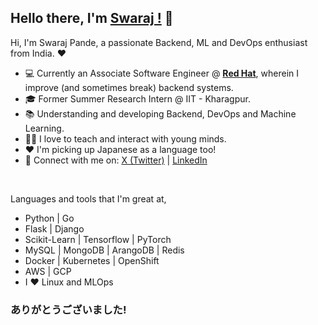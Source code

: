 ## Hello there, I'm [**Swaraj !**](https://github.com/swarajpande5) 👋

Hi, I'm Swaraj Pande, a passionate Backend, ML and DevOps enthusiast from India. ❤️ 

- 💻 Currently an Associate Software Engineer @ [**Red Hat**](https://www.redhat.com/en), wherein I improve (and sometimes break) backend systems.
- 🎓 Former Summer Research Intern @ IIT - Kharagpur.
- 📚 Understanding and developing Backend, DevOps and Machine Learning.
- 🧑‍🏫 I love to teach and interact with young minds. 
- ❤️ I'm picking up Japanese as a language too!
- 💬 Connect with me on: [X (Twitter)](https://twitter.com/swarajpande05) | [LinkedIn](https://www.linkedin.com/in/swarajpande5/)

<br />

Languages and tools that I'm great at, 
- Python | Go 
- Flask | Django
- Scikit-Learn | Tensorflow | PyTorch
- MySQL | MongoDB | ArangoDB | Redis
- Docker | Kubernetes | OpenShift
- AWS | GCP
- I ❤️ Linux and MLOps

### ありがとうございました!

